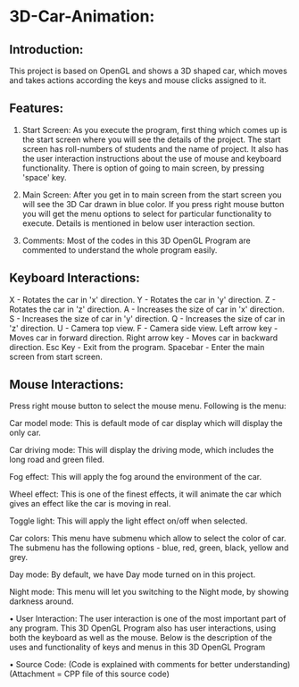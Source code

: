 # 3D-Car-Animation:

## Introduction:
This project is based on OpenGL and shows a 3D shaped car, which moves and takes actions according the keys and mouse clicks assigned to it. 

## Features: 

1.	Start Screen: As you execute the program, first thing which comes up is the start screen where you will see the details of the project. The start screen has roll-numbers of students and the name of project. It also has the user interaction instructions about the use of mouse and keyboard functionality. There is option of going to main screen, by pressing 'space' key.

2.	Main Screen: After you get in to main screen from the start screen you will see the 3D Car drawn in blue color. If you press right mouse button you will get the menu options to select for particular functionality to execute. Details is mentioned in below user interaction section.

3.	Comments: Most of the codes in this 3D OpenGL Program are commented to understand the whole program easily.

## Keyboard Interactions:
X - Rotates the car in 'x' direction.
Y - Rotates the car in 'y' direction.
Z - Rotates the car in 'z' direction.
A - Increases the size of car in 'x' direction.
S - Increases the size of car in 'y' direction.
Q - Increases the size of car in 'z' direction.
U - Camera top view.
F - Camera side view.
Left arrow key - Moves car in forward direction.
Right arrow key - Moves car in backward direction.
Esc Key - Exit from the program.
Spacebar - Enter the main screen from start screen.

## Mouse Interactions:
 
Press right mouse button to select the mouse menu. Following is the menu: 

Car model mode: This is default mode of car display which will display the only car.

Car driving mode: This will display the driving mode, which includes the long road and green filed.

Fog effect: This will apply the fog around the environment of the car.

Wheel effect: This is one of the finest effects, it will animate the car which gives an effect like the car is moving in real.

Toggle light: This will apply the light effect on/off when selected.

Car colors: This menu have submenu which allow to select the color of car. The submenu has the following options - blue, red, green, black, yellow and grey.

Day mode: By default, we have Day mode turned on in this project.

Night mode: This menu will let you switching to the Night mode, by showing darkness around.

•	User Interaction:
The user interaction is one of the most important part of any program. This 3D OpenGL Program also has user interactions, using both the keyboard as well as the mouse. Below is the description of the uses and functionality of keys and menus in this 3D OpenGL Program

•	Source Code: (Code is explained with comments for better understanding) 
(Attachment = CPP file of this source code)
